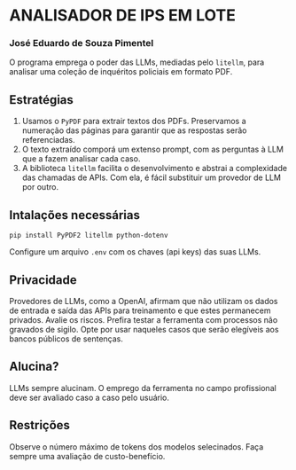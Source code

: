 # ANALISADOR DE IPS EM LOTE
### José Eduardo de Souza Pimentel

O programa emprega o poder das LLMs, mediadas pelo `litellm`, para analisar uma coleção de inquéritos policiais em formato PDF.
## Estratégias
1. Usamos o `PyPDF` para extrair textos dos PDFs. Preservamos a numeração das páginas para garantir que as respostas serão referenciadas.
2. O texto extraído comporá um extenso prompt, com as perguntas à LLM que a fazem analisar cada caso.
3. A biblioteca `litellm` facilita o desenvolvimento e abstrai a complexidade das chamadas de APIs. Com ela, é fácil substituir um provedor de LLM por outro. 

## Intalações necessárias
```pip install PyPDF2 litellm python-dotenv```

Configure um arquivo ```.env``` com os chaves (api keys) das suas LLMs.

## Privacidade
Provedores de LLMs, como a OpenAI, afirmam que não utilizam os dados de entrada e saída das APIs para treinamento e que estes permanecem privados. Avalie os riscos. Prefira testar a ferramenta com processos não gravados de sigilo. Opte por usar naqueles casos que serão elegíveis aos bancos públicos de sentenças.

## Alucina?
LLMs sempre alucinam. O emprego da ferramenta no campo profissional deve ser avaliado caso a caso pelo usuário.

## Restrições
Observe o número máximo de tokens dos modelos selecinados. Faça sempre uma avaliação de custo-benefício.